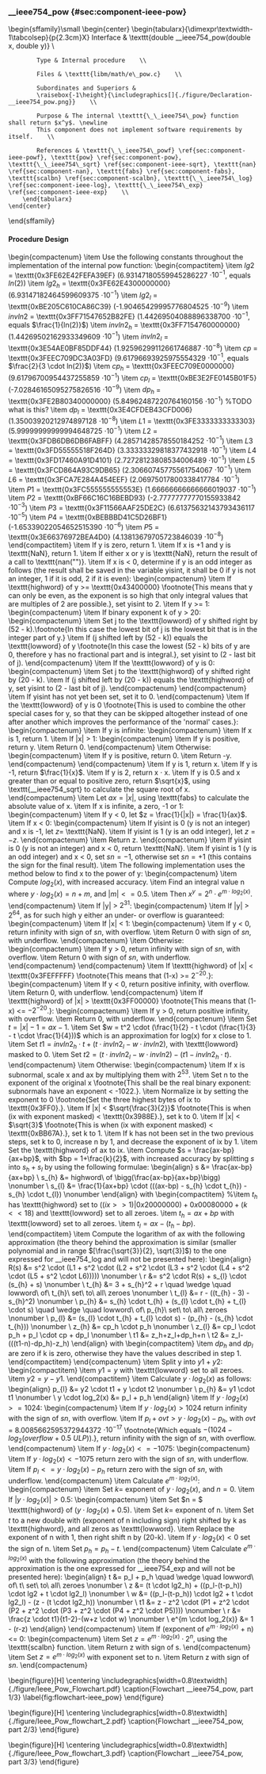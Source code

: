 ### \_\_ieee754\_pow {#sec:component-ieee-pow}

\begin{sffamily}\small
	\begin{center}
		\begin{tabularx}{\dimexpr\textwidth-1\tabcolsep}{p{2.3cm}X}
			Interface       & \texttt{double \_\_ieee754\_pow(double x, double y)} \\ 
			
			Type & Internal procedure    \\ 
			
			Files & \texttt{libm/math/e\_pow.c}    \\ 
			
			Subordinates and Superiors &
			\raisebox{-1\height}{\includegraphics[]{./figure/Declaration-__ieee754_pow.png}}    \\ 
			
			Purpose & The internal \texttt{\_\_ieee754\_pow} function shall return $x^y$. \newline
			This component does not implement software requirements by itself.    \\ 
						
			References & \texttt{\_\_ieee754\_powf} \ref{sec:component-ieee-powf}, \texttt{pow} \ref{sec:component-pow}, \texttt{\_\_ieee754\_sqrt} \ref{sec:component-ieee-sqrt}, \texttt{nan} \ref{sec:component-nan}, \texttt{fabs} \ref{sec:component-fabs}, \texttt{scalbn} \ref{sec:component-scalbn}, \texttt{\_\_ieee754\_log} \ref{sec:component-ieee-log}, \texttt{\_\_ieee754\_exp} \ref{sec:component-ieee-exp}    \\ 
		\end{tabularx}
	\end{center}
\end{sffamily}

#### Procedure Design

\begin{compactenum}
	\item Use the following constants throughout the implementation of the internal pow function:
	\begin{compactitem}
		\item $lg2$      = \texttt{0x3FE62E42FEFA39EF} (6.93147180559945286227 $\cdot 10^{-1}$, equals $ln(2)$)
		\item $lg2_h$    = \texttt{0x3FE62E4300000000} (6.93147182464599609375 $\cdot 10^{-1}$)
		\item $lg2_l$    = \texttt{0xBE205C610CA86C39} (-1.90465429995776804525 $\cdot 10^{-9}$)
		\item $invln2$   = \texttt{0x3FF71547652B82FE} (1.44269504088896338700 $\cdot 10^{-1}$, equals $\frac{1}{ln(2)}$)
		\item $invln2_h$ = \texttt{0x3FF7154760000000} (1.44269502162933349609 $\cdot 10^{-1}$)
		\item $invln2_l$ = \texttt{0x3E54AE0BF85DDF44} (1.92596299112661746887 $\cdot 10^{-8}$)
		\item $cp$       = \texttt{0x3FEEC709DC3A03FD} (9.61796693925975554329 $\cdot 10^{-1}$, equals $\frac{2}{3 \cdot ln(2)}$)
		\item $cp_h$     = \texttt{0x3FEEC709E0000000} (9.61796700954437255859 $\cdot 10^{-1}$)
		\item $cp_l$     = \texttt{0xBE3E2FE0145B01F5} (-7.02846165095275826516 $\cdot 10^{-9}$)
		\item $dp_h$     = \texttt{0x3FE2B80340000000} (5.84962487220764160156 $\cdot 10^{-1}$) %TODO what is this?
		\item $dp_l$     = \texttt{0x3E4CFDEB43CFD006} (1.35003920212974897128 $\cdot 10^{-8}$)
		\item $L1$       = \texttt{0x3FE3333333333303} (5.99999999999994648725 $\cdot 10^{-1}$)
		\item $L2$       = \texttt{0x3FDB6DB6DB6FABFF} (4.28571428578550184252 $\cdot 10^{-1}$)
		\item $L3$       = \texttt{0x3FD55555518F264D} (3.33333329818377432918 $\cdot 10^{-1}$)
		\item $L4$       = \texttt{0x3FD17460A91D4101} (2.72728123808534006489 $\cdot 10^{-1}$)
		\item $L5$       = \texttt{0x3FCD864A93C9DB65} (2.30660745775561754067 $\cdot 10^{-1}$)
		\item $L6$       = \texttt{0x3FCA7E284A454EEF} (2.06975017800338417784 $\cdot 10^{-1}$)
		\item $P1$       = \texttt{0x3FC555555555553E} (1.66666666666666019037 $\cdot 10^{-1}$)
		\item $P2$       = \texttt{0xBF66C16C16BEBD93} (-2.77777777770155933842 $\cdot 10^{-3}$)
		\item $P3$       = \texttt{0x3F11566AAF25DE2C} (6.61375632143793436117 $\cdot 10^{-5}$)
		\item $P4$       = \texttt{0xBEBBBD41C5D26BF1} (-1.65339022054652515390 $\cdot 10^{-6}$)
		\item $P5$       = \texttt{0x3E66376972BEA4D0} (4.13813679705723846039 $\cdot 10^{-8}$)
	\end{compactitem}
	\item If y is zero, return 1.
	\item If x is +1 and y is \texttt{NaN}, return 1.
	\item If either x or y is \texttt{NaN}, return the result of a call to \texttt{nan("")}.
	\item If x is < 0, determine if y is an odd integer as follows (the result shall be saved in the variable yisint, it shall be 0 if y is not an integer, 1 if it is odd, 2 if it is even):
	\begin{compactenum}
		\item If \texttt{highword} of y >= \texttt{0x43400000} \footnote{This means that y can only be even, as the exponent is so high that only integral values that are multiples of 2 are possible.}, set yisint to 2.
		\item If y >= 1:
		\begin{compactenum}
			\item If binary exponent k of y > 20:
			\begin{compactenum}
				\item Set j to the \texttt{lowword} of y shifted right by (52 - k).\footnote{In this case the lowest bit of j is the lowest bit that is in the integer part of y.}
				\item If (j shifted left by (52 - k)) equals the \texttt{lowword} of y \footnote{In this case the lowest (52 - k) bits of y are 0, therefore y has no fractional part and is integral.}, set yisint to (2 - last bit of j).
			\end{compactenum}
			\item If the \texttt{lowword} of y is 0:
			\begin{compactenum}
				\item Set j to the \texttt{highword} of y shifted right by (20 - k).
				\item If (j shifted left by (20 - k)) equals the \texttt{highword} of y, set yisint to (2 - last bit of j).
			\end{compactenum}
		\end{compactenum}
		\item If yisint has not yet been set, set it to 0.
	\end{compactenum}
	\item If the \texttt{lowword} of y is 0 \footnote{This is used to combine the other special cases for y, so that they can be skipped altogether instead of one after another which improves the performance of the 'normal' cases.}:
	\begin{compactenum}
		\item If y is infinite:
		\begin{compactenum}
			\item If x is 1, return 1.
			\item If |x| > 1:
			\begin{compactenum}
				\item If y is positive, return y.
				\item Return 0.
			\end{compactenum}
			\item Otherwise:
			\begin{compactenum}
				\item If y is positive, return 0.
				\item Return -y.
			\end{compactenum}
		\end{compactenum}
		\item If y is 1, return x.
		\item If y is -1, return $\frac{1}{x}$.
		\item If y is 2, return x $\cdot$ x.
		\item If y is 0.5 and x greater than or equal to positive zero, return $\sqrt{x}$, using \texttt{\_\_ieee754\_sqrt} to calculate the square root of x.
	\end{compactenum}
	\item Let $ax = |x|$, using \texttt{fabs} to calculate the absolute value of x.
	\item If x is infinite, a zero, -1 or 1:
	\begin{compactenum}
		\item If y < 0, let $z = \frac{1}{|x|} = \frac{1}{ax}$.
		\item If x < 0:
		\begin{compactenum}
			\item If yisint is 0 (y is not an integer) and x is -1, let $z =$ \texttt{NaN}.
			\item If yisint is 1 (y is an odd integer), let $z = -z$.
		\end{compactenum}
		\item Return z.
	\end{compactenum}
	\item If yisint is 0 (y is not an integer) and x < 0, return \texttt{NaN}.
	\item If yisint is 1 (y is an odd integer) and x < 0, set $sn = -1$, otherwise set $sn = +1$ (this contains the sign for the final result).
	\item The following implementation uses the method below to find x to the power of y:
	\begin{compactenum}
		\item Compute $log_2(x)$, with increased accuracy.
		\item Find an integral value n where $y \cdot log_2(x) = n + m$, and $|m| <= 0.5$.
		\item Then $x^y = 2^n \cdot e^{m \cdot log_2(x)}$.
	\end{compactenum}
	\item If |y| > $2^{31}$:
	\begin{compactenum}
		\item If |y| > $2^{64}$, as for such high y either an under- or overflow is guaranteed:
		\begin{compactenum}
			\item If |x| < 1:
			\begin{compactenum}
				\item If y < 0, return infinity with sign of $sn$, with overflow.
				\item Return 0 with sign of $sn$, with underflow.
			\end{compactenum}
			\item Otherwise:
			\begin{compactenum}
				\item If y > 0, return infinity with sign of $sn$, with overflow.
				\item Return 0 with sign of $sn$, with underflow.
			\end{compactenum}
		\end{compactenum}
		\item If \texttt{highword} of |x| < \texttt{0x3FEFFFFF} \footnote{This means that (1-x) >= $2^{-20}$.}:
		\begin{compactenum}
			\item If y < 0, return positive infinity, with overflow.
			\item Return 0, with underflow.
		\end{compactenum}
		\item If \texttt{highword} of |x| > \texttt{0x3FF00000} \footnote{This means that (1-x) <= $-2^{-20}$.}:
		\begin{compactenum}
			\item If y > 0, return positive infinity, with overflow.
			\item Return 0, with underflow.
		\end{compactenum}
		\item Set $t = |x| - 1 = ax - 1$.
		\item Set $w = t^2 \cdot (\frac{1}{2} - t \cdot (\frac{1}{3} - t \cdot \frac{1}{4}))$ which is an approximation for log(x) for x close to 1.
		\item Set $t1 = invln2_{h} \cdot t + (t \cdot invln2_{l} - w \cdot invln2)$, with \texttt{lowword} masked to 0.
		\item Set $t2 = (t \cdot invln2_{l} - w \cdot invln2) - (t1 - invln2_{h} \cdot t)$.
	\end{compactenum}
	\item Otherwise:
	\begin{compactenum}
		\item If x is subnormal, scale x and ax by multiplying them with $2^{53}$.
		\item Set n to the exponent of the original x \footnote{This shall be the real binary exponent: subnormals have an exponent < -1022.}.
		\item Normalize ix by setting the exponent to 0 \footnote{Set the three highest bytes of ix to \texttt{0x3FF0}.}.
		\item If |x| < $\sqrt{\frac{3}{2}}$ \footnote{This is when (ix with exponent masked) < \texttt{0x3988E}.}, set k to 0.
		\item If |x| < $\sqrt{3}$ \footnote{This is when (ix with exponent masked) < \texttt{0xBB67A}.}, set k to 1.
		\item If k has not been set in the two previous steps, set k to 0, increase n by 1, and decrease the exponent of ix by 1.
		\item Set the \texttt{highword} of ax to ix.
		\item Compute $s = \frac{ax-bp}{ax+bp}$, with $bp = 1+\frac{k}{2}$, with increased accuracy by splitting $s$ into $s_{h} + s_{l}$ by using the following formulae:
		\begin{align}
			s     &= \frac{ax-bp}{ax+bp} \\
			s_{h} &= highword\ of \bigg(\frac{ax-bp}{ax+bp}\bigg) \nonumber \\
			s_{l} &= \frac{1}{ax+bp} \cdot (((ax-bp) - s_{h} \cdot t_{h}) - s_{h} \cdot t_{l}) \nonumber
		\end{align}
		with
		\begin{compactitem}
			%\item $t_{h}$ has \texttt{highword} set to $((ix>>1)|0x20000000)+0x00080000+(k<<18)$ and \texttt{lowword} set to all zeroes.
			\item $t_{h} = ax + bp$ with \texttt{lowword} set to all zeroes.
			\item $t_{l} = ax - (t_{h}-bp)$.
		\end{compactitem}
		\item Compute the logarithm of ax with the following approximation (the theory behind the approximation is similar (smaller polynomial and in range $[\frac{\sqrt{3}}{2}, \sqrt{3}]$) to the one expressed for \_\_ieee754\_log and will not be presented here):
		\begin{align}
			R(s)   &= s^2 \cdot (L1 + s^2 \cdot (L2 + s^2 \cdot (L3 + s^2 \cdot (L4 + s^2 \cdot (L5 + s^2 \cdot L6))))) \nonumber \\
			r      &= s^2 \cdot R(s) + s_{l} \cdot (s_{h} + s) \nonumber \\
			t_{h}  &= 3 + s_{h}^2 + r \quad \wedge \quad lowword\ of\ t_{h}\ set\ to\ all\ zeroes \nonumber \\
			t_{l}  &= r - ((t_{h} - 3) - s_{h}^2) \nonumber \\
			p_{h}  &= s_{h} \cdot t_{h} + (s_{l} \cdot t_{h} + t_{l} \cdot s) \quad \wedge \quad lowword\ of\ p_{h}\ set\ to\ all\ zeroes \nonumber \\
			p_{l}  &= (s_{l} \cdot t_{h} + t_{l} \cdot s) - (p_{h} - (s_{h} \cdot t_{h})) \nonumber \\
			z_{h}  &= cp_h \cdot p_h \nonumber \\
			z_{l}  &= cp_l \cdot p_h + p_l \cdot cp + dp_l \nonumber \\
			t1     &= z_h+z_l+dp_h+n \\
			t2     &= z_l-(((t1-n)-dp_h)-z_h)
		\end{align}
		with
		\begin{compactitem}
			\item $dp_h$ and $dp_l$ are zero if k is zero, otherwise they have the values described in step 1.
		\end{compactitem}
	\end{compactenum}
	\item Split y into $y1+y2$:
	\begin{compactitem}
		\item $y1 = y$ with \texttt{lowword} set to all zeroes.
		\item $y2 = y - y1$.
	\end{compactitem}
	\item Calculate $y \cdot log_2(x)$ as follows:
	\begin{align}
		p_{l}            &= y2 \cdot t1 + y \cdot t2 \nonumber \\
		p_{h}            &= y1 \cdot t1 \nonumber \\
		y \cdot log_2(x) &= p_l + p_h
	\end{align}
	\item If $y \cdot log_2(x) >= 1024$:
	\begin{compactenum}
		\item If $y \cdot log_2(x) > 1024$ return infinity with the sign of $sn$, with overflow.
		\item If $p_l + ovt > y \cdot log_2(x) - p_h$, with $ovt$ = 8.0085662595372944372 $\cdot 10^{-17}$ \footnote{Which equals $-(1024-log_2(overflow+0.5\ ULP))$.}, return infinity with the sign of $sn$, with overflow.
	\end{compactenum}
	\item If $y \cdot log_2(x) <= -1075$:
	\begin{compactenum}
		\item If $y \cdot log_2(x) < -1075$ return zero with the sign of $sn$, with underflow.
		\item If $p_l <= y \cdot log_2(x) - p_h$ return zero with the sign of $sn$, with underflow.
	\end{compactenum}
	\item Calculate $e^{m \cdot log_2(x)}$:
	\begin{compactenum}
		\item Set $k =$ exponent of $y \cdot log_2(x)$, and $n = 0$.
		\item If $|y \cdot log_2(x)| > 0.5$:
		\begin{compactenum}
			\item Set $n = $ \texttt{highword} of $(y \cdot log_2(x) + 0.5)$.
			\item Set $k =$ exponent of n.
			\item Set $t$ to a new double with (exponent of n including sign) right shifted by k as \texttt{highword}, and all zeros as \texttt{lowword}.
			\item Replace the exponent of n with 1, then right shift n by (20-k).
			\item If $y \cdot log_2(x) < 0$ set the sign of n.
			\item Set $p_h = p_h - t$.
		\end{compactenum}
		\item Calculate $e^{m \cdot log_2(x)}$ with the following approximation (the theory behind the approximation is the one expressed for \_\_ieee754\_exp and will not be presented here):
		\begin{align}
			t                     &= p_l + p_h \quad \wedge \quad lowword\ of\ t\ set\ to\ all\ zeroes \nonumber \\
			z                     &= (t \cdot lg2_h) + ((p_l-(t-p_h)) \cdot lg2 + t \cdot lg2_l) \nonumber \\
			w                     &= ((p_l-(t-p_h)) \cdot lg2 + t \cdot lg2_l) - (z - (t \cdot lg2_h)) \nonumber \\
			t1                    &= z - z^2 \cdot (P1 + z^2 \cdot (P2 + z^2 \cdot (P3 + z^2 \cdot (P4 + z^2 \cdot P5)))) \nonumber \\
			r                     &= \frac{z \cdot t1}{t1-2}-(w+z \cdot w) \nonumber \\
			e^{m \cdot log_2(x)}  &= 1 - (r-z)
		\end{align}
	\end{compactenum}
	\item If (exponent of $e^{m \cdot log_2(x)}$ + n) <= 0:
	\begin{compactenum}
		\item  Set $z = e^{m \cdot log_2(x)} \cdot 2^n$, using the \texttt{scalbn} function.
		\item Return z with sign of s.
	\end{compactenum}
	\item Set $z = e^{m \cdot log_2(x)}$ with exponent set to n.
	\item Return z with sign of $sn$.
\end{compactenum}

\begin{figure}[H]
	\centering
	\includegraphics[width=0.8\textwidth]{./figure/Ieee_Pow_Flowchart.pdf}
	\caption{Flowchart \_\_ieee754\_pow, part 1/3}
	\label{fig:flowchart-ieee_pow}
\end{figure}

\begin{figure}[H]
	\centering
	\includegraphics[width=0.8\textwidth]{./figure/Ieee_Pow_flowchart_2.pdf}
	\caption{Flowchart \_\_ieee754\_pow, part 2/3}
\end{figure}

\begin{figure}[H]
	\centering
	\includegraphics[width=0.8\textwidth]{./figure/Ieee_Pow_flowchart_3.pdf}
	\caption{Flowchart \_\_ieee754\_pow, part 3/3}
\end{figure}